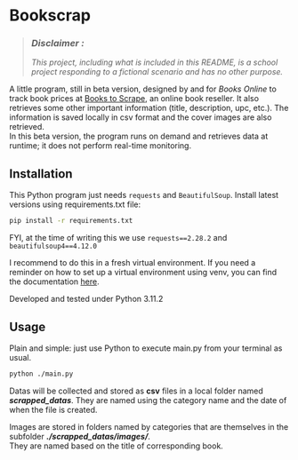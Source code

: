 # Bookscrap

> ### ***Disclaimer :***
>
> *This project, including what is included in this README, is a school project responding to a fictional scenario and has no other purpose.*  

A little program, still in beta version, designed by and for *Books Online* to track book prices at [Books to Scrape](http://books.toscrape.com/), an online book reseller. It also retrieves some other important information (title, description, upc, etc.). The information is saved locally in csv format and the cover images are also retrieved.  
In this beta version, the program runs on demand and retrieves data at runtime; it does not perform real-time monitoring.

## Installation

This Python program just needs `requests` and `BeautifulSoup`. Install latest versions using requirements.txt file: 

```bash
pip install -r requirements.txt
```
FYI, at the time of writing this we use `requests==2.28.2` and `beautifulsoup4==4.12.0`  
 
I recommend to do this in a fresh virtual environment. If you need a reminder on how to set up a virtual environment using venv, you can find the documentation [here](https://docs.python.org/3/library/venv.html).  

Developed and tested under Python 3.11.2 

## Usage

Plain and simple: just use Python to execute main.py from your terminal as usual.
```bash
python ./main.py
```
Datas will be collected and stored as **csv** files in a local folder named ***scrapped_datas***. They are named using the category name and the date of when the file is created.  
  
  Images are stored in folders named by categories that are themselves in the subfolder ***./scrapped_datas/images/***.  
  They are named based on the title of corresponding book.